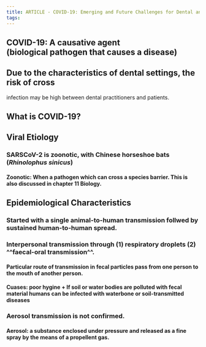 ```yaml
---
title: ARTICLE - COVID-19: Emerging and Future Challenges for Dental and Oral Medicine
tags:
---
```


## COVID-19: A **causative agent** (biological pathogen that causes a disease)
## Due to the characteristics of dental settings, the risk of cross
infection may be high between dental practitioners and patients.
## **What is COVID-19?**
## Viral Etiology
### SARSCoV-2 is zoonotic, with Chinese horseshoe bats (_Rhinolophus sinicus_)
#### Zoonotic: When a pathogen which can cross a species barrier. This is also discussed in chapter 11 Biology.
### 
## Epidemiological Characteristics
### Started with a single animal-to-human transmission follwed by sustained human-to-human spread.
### Interpersonal transmission through (1) respiratory droplets (2) ^^faecal-oral transmission^^.
#### Particular route of transmission in fecal particles pass from one person to the mouth of another person.
#### Cuases: poor hygine + If soil or water bodies are polluted with fecal material humans can be infected with waterbone or soil-transmitted diseases
### Aerosol transmission is not confirmed.
#### Aerosol: a substance enclosed under pressure and released as a fine spray by the means of a propellent gas.
